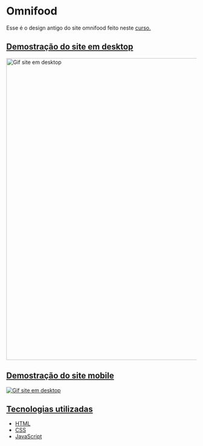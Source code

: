 <h1>Omnifood</h1>

<p>Esse é o design antigo do site omnifood feito neste <a href="https://www.udemy.com/course/design-and-develop-a-killer-website-with-html5-and-css3/">curso.</p>

<h2>Demostração do site em desktop</h2>
<img src="gifs/omnifood_old-desktop.gif" alt="Gif site em desktop"/ width="800px">
<br>
<h2>Demostração do site mobile</h2>
<img src="gifs/omnifood_old-mobile.gif" alt="Gif site em desktop"/>

<h2>Tecnologias utilizadas</h2>
<ul>
  <li> HTML</li>
  <li> CSS</li>
  <li> JavaScript</li>
</ul>
